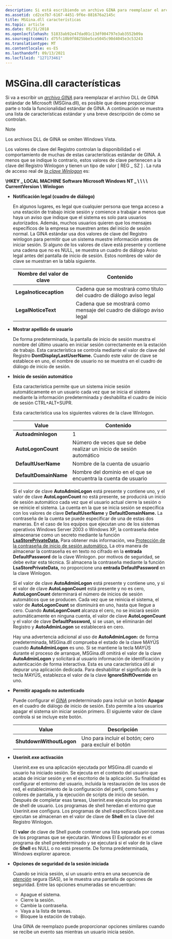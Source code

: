 ```yaml
---
description: Si está escribiendo un archivo GINA para reemplazar el archivo DLL de GINA estándar de Microsoft (MSGina.dll), es posible que desee proporcionar parte o toda la funcionalidad de GINA estándar.
ms.assetid: cd2ce7b7-6167-4451-9f6e-881676a2145c
title: MSGina.dll características
ms.topic: article
ms.date: 05/31/2018
ms.openlocfilehash: 51833ab92e47dad01c13df004797e3ab3552b09a
ms.sourcegitcommit: d75fc10b9f0825bbe5ce5045c90d4045e3c53243
ms.translationtype: MT
ms.contentlocale: es-ES
ms.lasthandoff: 09/13/2021
ms.locfileid: "127173461"
---
```

# <a name="msginadll-features"></a>MSGina.dll características

Si va a escribir un [*archivo GINA*](../secgloss/g-gly.md) para reemplazar el archivo DLL de GINA estándar de Microsoft (MSGina.dll), es posible que desee proporcionar parte o toda la funcionalidad estándar de GINA. A continuación se muestra una lista de características estándar y una breve descripción de cómo se controlan.

> [!Note]  
> Los archivos DLL de GINA se omiten Windows Vista.

 

Los valores de clave del Registro controlan la disponibilidad o el comportamiento de muchas de estas características estándar de GINA. A menos que se indique lo contrario, estos valores de clave pertenecen a la clave del Registro Winlogon y tienen un tipo de valor \[ REG \_ SZ \] . La ruta de acceso real de [*la clave Winlogon*](../secgloss/w-gly.md) es:

**\\HKEY \_ LOCAL MACHINE Software Microsoft Windows NT \_ \\ \\ \\ \\ CurrentVersion \\ Winlogon**

-   **Notificación legal (cuadro de diálogo)**

    En algunos lugares, es legal que cualquier persona que tenga acceso a una estación de trabajo inicie sesión y comience a trabajar a menos que haya un aviso que indique que el sistema es solo para usuarios autorizados. Además, muchos usuarios quieren que los mensajes específicos de la empresa se muestren antes del inicio de sesión normal. La GINA estándar usa dos valores de clave del Registro winlogon para permitir que un sistema muestre información antes de iniciar sesión. Si alguno de los valores de clave está presente y contiene una cadena que no es NULL, se muestra un cuadro de diálogo Aviso legal antes del pantalla de inicio de sesión. Estos nombres de valor de clave se muestran en la tabla siguiente.

    

    | Nombre del valor de clave         | Contenido                                                            |
    |------------------------|---------------------------------------------------------------------|
    | **Legalnoticecaption** | Cadena que se mostrará como título del cuadro de diálogo aviso legal |
    | **LegalNoticeText**    | Cadena que se mostrará como mensaje del cuadro de diálogo aviso legal |

    

     

-   **Mostrar apellido de usuario**

    De forma predeterminada, la pantalla de inicio de sesión muestra el nombre del último usuario en iniciar sesión correctamente en la estación de trabajo. Esta característica se controla mediante el valor de clave del Registro **DontDisplayLastUserName.** Cuando este valor de clave se establece en uno, el nombre de usuario no se muestra en el cuadro de diálogo de inicio de sesión.

-   **Inicio de sesión automático**

    Esta característica permite que un sistema inicie sesión automáticamente en un usuario cada vez que se inicia el sistema mediante la información predeterminada y deshabilita el cuadro de inicio de sesión CTRL+ALT+SUPR.

    Esta característica usa los siguientes valores de la clave Winlogon.

    

    | Value                 | Contenido                                           |
    |-----------------------|----------------------------------------------------|
    | **Autoadminlogon**    | 1                                                  |
    | **AutoLogonCount**    | Número de veces que se debe realizar un inicio de sesión automático       |
    | **DefaultUserName**   | Nombre de la cuenta de usuario                       |
    | **DefaultDomainName** | Nombre del dominio en el que se encuentra la cuenta de usuario |

    

     

    Si el valor de clave **AutoAdminLogon** está presente y contiene uno, y el valor de clave **AutoLogonCount** no está presente, se producirá un inicio de sesión automático cada vez que el usuario actual cierre la sesión o se reinicie el sistema. La cuenta en la que se inicia sesión se especifica con los valores de clave **DefaultUserName** y **DefaultDomainName.** La contraseña de la cuenta se puede especificar de una de estas dos maneras. En el caso de los equipos que ejecutan uno de los sistemas operativos Windows Server 2003 o Windows XP, la contraseña debe almacenarse como un secreto mediante la función [**LsaStorePrivateData.**](/windows/win32/api/ntsecapi/nf-ntsecapi-lsastoreprivatedata) Para obtener más información, vea [Protección de la contraseña de inicio de sesión automático.](protecting-the-automatic-logon-password.md) La otra manera de almacenar la contraseña es en texto no cifrado en la **entrada DefaultPassword** de la clave Winlogon. por motivos de seguridad, se debe evitar esta técnica. Si almacena la contraseña mediante la función **LsaStorePrivateData,** no proporcione una **entrada DefaultPassword** en la clave Winlogon.

    Si el valor de clave **AutoAdminLogon** está presente y contiene uno, y si el valor de clave **AutoLogonCount** está presente y no es cero, **AutoLogonCount** determinará el número de inicios de sesión automáticos que se producen. Cada vez que se reinicia el sistema, el valor de **AutoLogonCount** se disminuirá en uno, hasta que llegue a cero. Cuando **AutoLogonCount** alcanza el cero, no se iniciará sesión automáticamente en ninguna cuenta, el valor de clave **AutoLogonCount** y el valor de clave **DefaultPassword,** si se usan, se eliminarán del Registro y **AutoAdminLogon** se establecerá en cero.

    Hay una advertencia adicional al uso de **AutoAdminLogon:** de forma predeterminada, MSGina.dll comprueba el estado de la clave MAYÚS cuando **AutoAdminLogon** es uno. Si se mantiene la tecla MAYÚS durante el proceso de arranque, MSGina.dll omitirá el valor de la clave **AutoAdminLogon** y solicitará al usuario información de identificación y autenticación de forma interactiva. Esta es una característica útil al depurar una aplicación dedicada. Para deshabilitar el significado de la tecla MAYÚS, establezca el valor de la clave **IgnoreShiftOverride** en uno.

-   **Permitir apagado no autenticado**

    Puede configurar el [*GINA*](../secgloss/g-gly.md) predeterminado para incluir un botón **Apagar** en el cuadro de diálogo de inicio de sesión. Esto permite a los usuarios apagar el sistema sin iniciar sesión primero. El siguiente valor de clave controla si se incluye este botón.

    

    | Value                    | Descripción                                           |
    |--------------------------|-------------------------------------------------------|
    | **ShutdownWithoutLogon** | Uno para incluir el botón; cero para excluir el botón |

    

     

-   **Userinit.exe activación**

    Userinit.exe es una aplicación ejecutada por MSGina.dll cuando el usuario ha iniciado sesión. Se ejecuta en el contexto del usuario que acaba de iniciar sesión [*y*](../secgloss/c-gly.md) en el escritorio de la aplicación. Su finalidad es configurar el entorno del usuario, incluida la restauración de los usos de red, el establecimiento de la configuración del perfil, como fuentes y colores de pantalla, y la ejecución de scripts de inicio de sesión. Después de completar esas tareas, Userinit.exe ejecuta los programas de shell de usuario. Los programas de shell heredan el entorno que Userinit.exe configura. Los programas de shell específicos Userinit.exe ejecutan se almacenan en el valor de clave de **Shell** en la clave del Registro Winlogon.

    El **valor** de clave de Shell puede contener una lista separada por comas de los programas que se ejecutarán. Windows El Explorador es el programa de shell predeterminado y se ejecutará si el valor de la clave de **Shell** es NULL o no está presente. De forma predeterminada, Windows explorer aparece.

-   **Opciones de seguridad de la sesión iniciada**

    Cuando se inicia sesión, si un usuario entra en una secuencia de [*atención*](../secgloss/s-gly.md) segura (SAS), se le muestra una pantalla de opciones de seguridad. Entre las opciones enumeradas se encuentran:

    -   Apague el sistema.
    -   Cierre la sesión.
    -   Cambie la contraseña.
    -   Vaya a la lista de tareas.
    -   Bloquee la estación de trabajo.

    Una GINA de reemplazo puede proporcionar opciones similares cuando se recibe un evento sas mientras un usuario inicia sesión.

 

 
